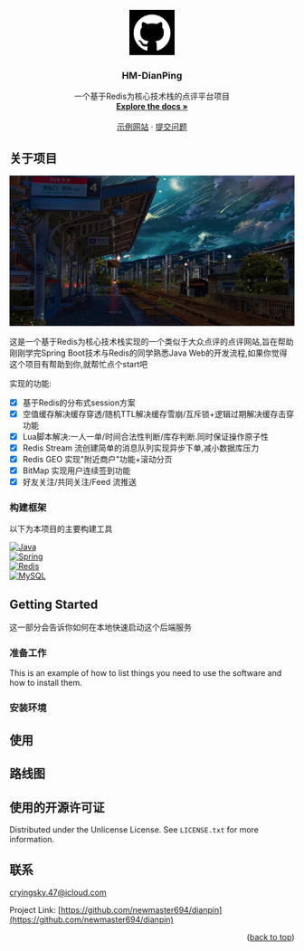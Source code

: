 <!-- PROJECT LOGO -->
<br />

<div align="center">
  <a href="https://github.com/newmaster694/dianpin">
    <img src="images/logo.png" alt="Logo" width="80" height="80">
  </a>

  <h3 align="center">HM-DianPing</h3>

  <p align="center">
    一个基于Redis为核心技术栈的点评平台项目
    <br />
    <a href="https://github.com/newmaster694/dianpin"><strong>Explore the docs »</strong></a>
    <br />
    <br />
    <a href="http://47.83.141.64">示例网站</a>
    &middot;
    <a href="https://github.com/newmaster694/dianpin/issues/new?labels=bug&template=bug-report---.md">提交问题</a>
  </p>
</div>




<!-- ABOUT THE PROJECT -->

## 关于项目

<div align="center">
    <img src="/images/Project%20Description.jpeg" width="600">
</div>

这是一个基于Redis为核心技术栈实现的一个类似于大众点评的点评网站,旨在帮助刚刚学完Spring Boot技术与Redis的同学熟悉Java Web的开发流程,如果你觉得这个项目有帮助到你,就帮忙点个start吧

实现的功能:
- [x] 基于Redis的分布式session方案
- [x] 空值缓存解决缓存穿透/随机TTL解决缓存雪崩/互斥锁+逻辑过期解决缓存击穿功能
- [x] Lua脚本解决:一人一单/时间合法性判断/库存判断.同时保证操作原子性
- [x] Redis Stream 流创建简单的消息队列实现异步下单,减小数据库压力
- [x] Redis GEO 实现"附近商户"功能+滚动分页
- [x] BitMap 实现用户连续签到功能
- [x] 好友关注/共同关注/Feed 流推送

### 构建框架

以下为本项目的主要构建工具

[![Java][java-shield]][java-url]<br>
[![Spring][Spring Boot-shield]][Spring Boot-url]<br>
[![Redis][Redis-shield]][Redis-url]<br>
[![MySQL][MySQL-shield]][MySQL-url]<br>

<!-- GETTING STARTED -->
## Getting Started

这一部分会告诉你如何在本地快速启动这个后端服务

### 准备工作

This is an example of how to list things you need to use the software and how to install them.

### 安装环境


<!-- USAGE EXAMPLES -->
## 使用


<!-- ROADMAP -->
## 路线图



<!-- LICENSE -->
## 使用的开源许可证

Distributed under the Unlicense License. See `LICENSE.txt` for more information.


<!-- CONTACT -->
## 联系

cryingsky.47@icloud.com

Project Link: [https://github.com/newmaster694/dianpin](https://github.com/newmaster694/dianpin)

<p align="right">(<a href="#readme-top">back to top</a>)</p>

<!-- LINKS -->
[java-shield]:https://img.shields.io/badge/java-1.8-007396?style=for-the-badge&logo=intellijidea&logoColor=white
[Spring Boot-shield]:https://img.shields.io/badge/Spring%20Boot-2.3.12-6DB33F?style=for-the-badge&logo=spring-boot&logoColor=white
[Redis-shield]:https://img.shields.io/badge/Redis-7.4.0-DC382D?style=for-the-badge&logo=redis&logoColor=white
[MySQL-shield]:https://img.shields.io/badge/MySQL-8.1.0-4479A1?style=flat&logo=mysql&logoColor=white

[java-url]:https://www.oracle.com/cn/java/technologies/downloads/
[Spring Boot-url]:https://spring.io/projects/spring-boot
[Redis-url]:https://redis.io/
[MySQL-url]:https://www.mysql.com/

